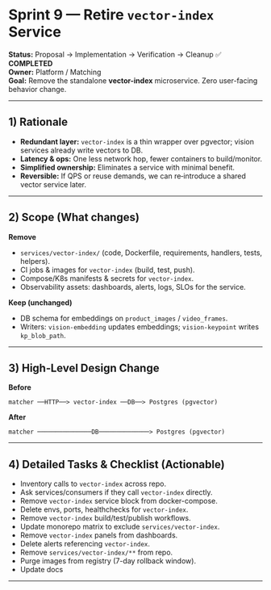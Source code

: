 # Sprint 9 — Retire `vector-index` Service

**Status:** Proposal → Implementation → Verification → Cleanup ✅ **COMPLETED**\
**Owner:** Platform / Matching\
**Goal:** Remove the standalone **vector-index** microservice. Zero user-facing behavior change.

---

## 1) Rationale

- **Redundant layer:** `vector-index` is a thin wrapper over pgvector; vision services already write vectors to DB.
- **Latency & ops:** One less network hop, fewer containers to build/monitor.
- **Simplified ownership:** Eliminates a service with minimal benefit.
- **Reversible:** If QPS or reuse demands, we can re‑introduce a shared vector service later.

---

## 2) Scope (What changes)

**Remove**

- `services/vector-index/` (code, Dockerfile, requirements, handlers, tests, helpers).
- CI jobs & images for `vector-index` (build, test, push).
- Compose/K8s manifests & secrets for `vector-index`.
- Observability assets: dashboards, alerts, logs, SLOs for the service.

**Keep (unchanged)**

- DB schema for embeddings on `product_images` / `video_frames`.
- Writers: `vision-embedding` updates embeddings; `vision-keypoint` writes `kp_blob_path`.

---

## 3) High‑Level Design Change

**Before**

```
matcher ──HTTP──> vector-index ──DB──> Postgres (pgvector)
```

**After**

```
matcher ───────────────DB──────────────> Postgres (pgvector)
```

---

## 4) Detailed Tasks & Checklist (Actionable)

- Inventory calls to `vector-index` across repo.
- Ask services/consumers if they call `vector-index` directly.
- Remove `vector-index` service block from docker-compose.
- Delete envs, ports, healthchecks for `vector-index`.
- Remove `vector-index` build/test/publish workflows.
- Update monorepo matrix to exclude `services/vector-index`.
- Remove `vector-index` panels from dashboards.
- Delete alerts referencing `vector-index`.
- Remove `services/vector-index/**` from repo.
- Purge images from registry (7-day rollback window).
- Update docs 



---

